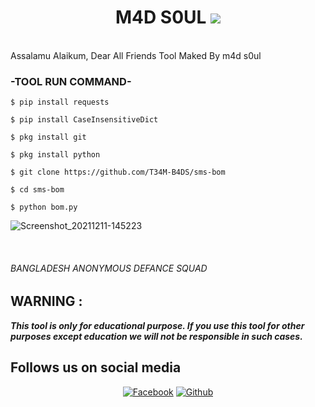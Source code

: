 <h1 align="center">M4D S0UL
<img src="https://i.ibb.co/2Snnq8b/20211130-142512.png"/><br>
</h1>
<br>
Assalamu Alaikum,
Dear All Friends Tool Maked By m4d s0ul


<h3>-TOOL RUN COMMAND-</h3>

```
$ pip install requests

$ pip install CaseInsensitiveDict

$ pkg install git

$ pkg install python

$ git clone https://github.com/T34M-B4DS/sms-bom

$ cd sms-bom

$ python bom.py

```


![Screenshot_20211211-145223](https://user-images.githubusercontent.com/86039989/145670758-f555e3a6-a2bb-4558-833e-f168b5fb46b9.png)

<br>
<h6>BANGLADESH ANONYMOUS DEFANCE SQUAD</h6>

## WARNING : 
***This tool is only for educational purpose. If you use this tool for other purposes except education we will not be responsible in such cases.***
## Follows us on social media
<p align="center">
<a href="https://www.facebook.com/SharsarfrazBaloch7"><img title="Facebook" src="https://img.shields.io/badge/Facebook-red?style=for-the-badge&logo=Facebook"></a>
<a href="https://github.com/Sarfraz-Baloch"><img title="Github" src="https://img.shields.io/badge/Github-Sarfraz-Baloch--blue?style=for-the-badge&logo=github"></a>
